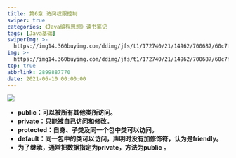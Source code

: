```yaml
---
title: 第6章 访问权限控制
swiper: true
categories: 《Java编程思想》读书笔记
tags: [Java基础]
swiperImg: >-
  https://img14.360buyimg.com/ddimg/jfs/t1/172740/21/14962/700687/60c7fae7E481990ce/9f76582922c4f613.jpg
img: >-
  https://img14.360buyimg.com/ddimg/jfs/t1/172740/21/14962/700687/60c7fae7E481990ce/9f76582922c4f613.jpg
top: true
abbrlink: 2899887770
date: 2021-06-10 00:00:00
---
```


![](https://img11.360buyimg.com/ddimg/jfs/t1/181179/18/9114/48938/60c7583eE281939e9/7e2ddeae94364274.jpg)

- **public：可以被所有其他类所访问。**
- **private：只能被自己访问和修改。**
- **protected：自身、子类及同一个包中类可以访问。**
- **default：同一包中的类可以访问，声明时没有加修饰符，认为是friendly。**
- **为了继承，通常把数据指定为private，方法为public** **。**
